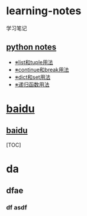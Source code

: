 # learning-notes
 学习笔记

## [python notes](python_notes)
* [※list和tuple用法](python_notes/使用list和tuple.md) 
* [※continue和break用法](python_notes/continue和break用法.md)
* [※dict和set用法](python_notes/dict和set用法.md)
* [※递归函数用法](python_notes/递归函数用法.md)


# [baidu](http://www.baidu.com)
## [baidu](http://www.baidu.com)


[TOC]

# da 
## dfae
### df asdf